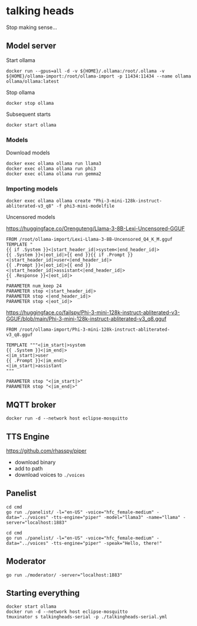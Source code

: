 # talking heads

Stop making sense...

## Model server

Start ollama

```shell
docker run --gpus=all -d -v ${HOME}/.ollama:/root/.ollama -v ${HOME}/ollama-import:/root/ollama-import -p 11434:11434 --name ollama ollama/ollama:latest
```

Stop ollama

```shell
docker stop ollama
```

Subsequent starts

```shell
docker start ollama
```

### Models

Download models

```shell
docker exec ollama ollama run llama3
docker exec ollama ollama run phi3
docker exec ollama ollama run gemma2
```

### Importing models

```shell
docker exec ollama ollama create "Phi-3-mini-128k-instruct-abliterated-v3_q8" -f phi3-mini-modelfile
```

Uncensored models

https://huggingface.co/Orenguteng/Llama-3-8B-Lexi-Uncensored-GGUF

```
FROM /root/ollama-import/Lexi-Llama-3-8B-Uncensored_Q4_K_M.gguf
TEMPLATE "
{{ if .System }}<|start_header_id|>system<|end_header_id|>
{{ .System }}<|eot_id|>{{ end }}{{ if .Prompt }}<|start_header_id|>user<|end_header_id|>
{{ .Prompt }}<|eot_id|>{{ end }}<|start_header_id|>assistant<|end_header_id|>
{{ .Response }}<|eot_id|>
"
PARAMETER num_keep 24
PARAMETER stop <|start_header_id|>
PARAMETER stop <|end_header_id|>
PARAMETER stop <|eot_id|>
```

https://huggingface.co/failspy/Phi-3-mini-128k-instruct-abliterated-v3-GGUF/blob/main/Phi-3-mini-128k-instruct-abliterated-v3_q8.gguf

```
FROM /root/ollama-import/Phi-3-mini-128k-instruct-abliterated-v3_q8.gguf

TEMPLATE """<|im_start|>system
{{ .System }}<|im_end|>
<|im_start|>user
{{ .Prompt }}<|im_end|>
<|im_start|>assistant
"""

PARAMETER stop "<|im_start|>"
PARAMETER stop "<|im_end|>"
```

## MQTT broker

```shell
docker run -d --network host eclipse-mosquitto
```

## TTS Engine

https://github.com/rhasspy/piper

- download binary
- add to path
- download voices to `./voices`

## Panelist

```shell
cd cmd
go run ./panelist/ -l="en-US" -voice="hfc_female-medium" -data="../voices" -tts-engine="piper" -model="llama3" -name="llama" -server="localhost:1883"
```

```shell
cd cmd
go run ./panelist/ -l="en-US" -voice="hfc_female-medium" -data="../voices" -tts-engine="piper" -speak="Hello, there!"
```

## Moderator

```shell
go run ./moderator/ -server="localhost:1883"
```

## Starting everything

```shell
docker start ollama
docker run -d --network host eclipse-mosquitto
tmuxinator s talkingheads-serial -p ./talkingheads-serial.yml
```

